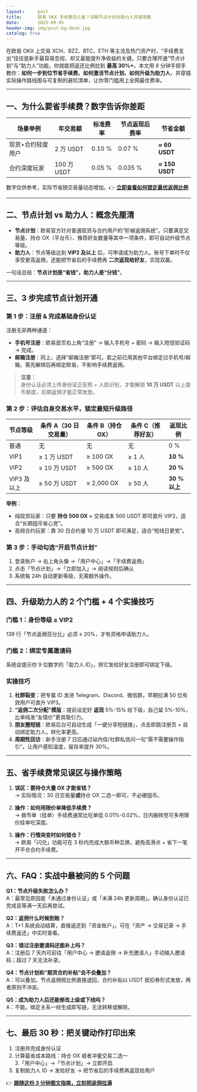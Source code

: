 ```yaml
---
layout:     post
title:      欧易 OKX 手续费怎么省？详解节点计划与助力人开通攻略
date:       2025-09-05
header-img: img/post-bg-desk.jpg
catalog: true
---
```


在欧易 OKX 上交易 XCH、BZZ、BTC、ETH 等主流及热门资产时，“手续费支出”往往是新手最容易忽视、却又最能提升净收益的关键。只要合理开通“节点计划”与“助力人”功能，你就能把返还比例拉到 **最高 30%+**。本文用 8 分钟手把手教你：**如何一步到位节省手续费、如何激活节点计划、如何升级为助力人**，并穿插实际操作路线图与可复制的避坑清单，让你零门槛用上全网最优费率。

---

## 一、为什么要省手续费？数字告诉你差距

| 场景举例 | 年交易额 | 标准费率 | 节点返现后费率 | 节省金额 |
| --- | --- | --- | --- | --- |
| 现货+合约轻度用户 | 2 万 USDT | 0.10 % | 0.07 % | **≈ 60 USDT** |
| 合约深度玩家 | 100 万 USDT | 0.05 % | 0.035 % | **≈ 150 USDT** |

数字仅供参考，实际节省随交易量动态增加。👉 **[立即查看如何锁定最优返佣比例](https://okxdog.com/)**

---

## 二、节点计划 vs 助力人：概念先厘清

- **节点计划**：欧易官方针对普通现货与合约用户的“阶梯返佣系统”。只要满足交易量、持仓 OX（平台币）、推荐好友数量等其中一项条件，即可自动升级节点等级。
- **助力人**：节点等级达到 **VIP2 及以上** 后，可申请成为助力人。账号下单时不仅享受更高返佣，还能把节省后的手续费再 **二次返现给好友**，实现双赢。

一句话总结：**节点计划是“省钱”，助力人是“分钱”**。

---

## 三、3 步完成节点计划开通

### 第 1 步：注册 & 完成基础身份认证

注册无非两种通道：

- **手机号注册**：欧易首页右上角“注册” → 输入手机号 + 密码 → 输入短信验证码 → 完成。
- **邮箱注册**：同上，选择“邮箱注册”即可。若之前已用其他平台绑定过手机号/邮箱，需先解绑后再绑定欧易，不影响手续费返佣。

> **注意：**  
> 身份认证必须上传身份证正反照 + 人脸识别，才能解锁 **10 万 USDT** 以上提币额度，后期返佣才能正常发放。

### 第 2 步：评估自身交易水平，锁定最短升级路径

| 节点等级 | 条件 A（30 日交易量） | 条件 B（持仓 OX） | 条件 C（推荐好友） | 返现比例 |
| --- | --- | --- | --- | --- |
| 普通 | 无 | 无 | 无 | 0 % |
| VIP1 | ≥ 1 万 USDT | ≥ 100 OX | ≥ 1 人 | **10 %** |
| VIP2 | ≥ 10 万 USDT | ≥ 500 OX | ≥ 10 人 | **20 %** |
| VIP3 及以上 | ≥ 50 万 USDT | ≥ 2,000 OX | ≥ 50 人 | **30 % 以上** |

**举例**：  
- 纯现货玩家：只要 **持仓 500 OX** ≈ 交易成本 500 USDT 即可直升 VIP2，适合“长期囤币省心党”。  
- 高频合约玩家：靠 30 日合约量 10 万 USDT 即可满足，适合“短线日更党”。  

### 第 3 步：手动勾选“开启节点计划”

1. 登录账户 → 右上角头像 →「用户中心」→「手续费返佣」  
2. 点击「节点计划」→「立即加入」→ 阅读规则后确认  
3. 系统每 24h 自动更新等级，无需额外操作。

---

## 四、升级助力人的 2 个门槛 + 4 个实操技巧

### 门槛 1：身份等级 ≥ VIP2  
139 行「节点返佣百分比」必须 ≥ 20%，才有资格申请助力人。

### 门槛 2：绑定专属邀请码  
系统会提示你 9 位数字的「助力人 ID」，把它发给好友注册即可绑定下级。

### 实操技巧

1. **社群裂变**：把专属 ID 发进 Telegram、Discord、微信群，早期拉满 50 位有效用户可直升 VIP3。  
2. **“返佣二次分配”模版**：提前设定好 **返现** 5%-15% 给下级，自己留 5%-10%，比单纯发“友情价”更具吸引力。  
3. **朋友圈短链**：欧易后台可自动生成「一键分享短链接」，点击即跳注册页 + 自动绑定助力人，转化率更高。  
4. **周期性回访**：新手注册 7 日后通过站内信/社群私信问一句“需不需要操作指引”，让用户感知温度，留存率提升 30%。

---

## 五、省手续费常见误区与操作策略

1. **误区：要持仓大量 OX 才能省钱？**  
   → 实际情况：30 日交易量**或**持仓 OX 二选一即可，不必硬囤币。

2. **操作：如何用限价单降低手续费？**  
   → 做市单（挂单）手续费通常比吃单低 0.01%-0.02%，日内搬砖党可多用限价挂单吃深度。

3. **操作：行情突变时如何锁仓？**  
   → 欧易「闪兑」功能可在 3 秒内完成大额币种互换，避免高滑点 + 省下一笔开平仓合约手续费。

---

## 六、FAQ：实战中最被问的 5 个问题

**Q1：节点升级失败怎么办？**  
A：最常见原因是「未通过身份认证」或「未满 24h 更新周期」。确认身份认证已完成且等满一天后再尝试。

**Q2：返佣什么时候到账？**  
A：T+1 系统自动结算，直接返还到「资金账户」。可在「资产 → 交易记录 → 手续费返还」中实时查看。

**Q3：错过注册邀请码还能补上吗？**  
A：注册后 7 天内可前往「用户中心 → 邀请返佣 → 补充邀请人」手动输入邀请码；超过 7 天无法补录。

**Q4：节点计划和“期货合约补贴”会不会叠加？**  
A：可以叠加。节点返佣按比例直接退回，合约补贴以 USDT 抵扣券形式发放，两者原则不冲突。

**Q5：成为助力人后还能修改上级或下线吗？**  
A：不能。绑定关系一经生成即写链，无法转移或解除。

---

## 七、最后 30 秒：把关键动作打印出来

1. 注册并完成身份认证  
2. 计算最省成本路线：持仓 OX 或者冲量交易二选一  
3.「用户中心」→「节点计划」→ 立即开启  
4. 复制助力人 ID → 发给好友 → 把节省后的手续费再返现给用户

👉 **[跟随这份 3 分钟图文指南，立刻把返佣拉满](https://okxdog.com/)**